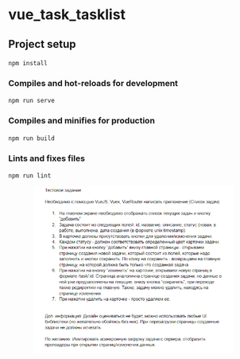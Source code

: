 # vue_task_tasklist

## Project setup

```
npm install
```

### Compiles and hot-reloads for development

```
npm run serve
```

### Compiles and minifies for production

```
npm run build
```

### Lints and fixes files

```
npm run lint
```

<!-- ![Resume previews](/Task.jpg) -->
<div align ="center">
  <img src = "Task.png" 
      alt = "ТЗ" 
      width="80%"     
  />
</div>
